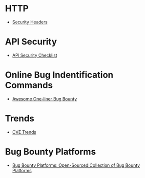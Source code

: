 # HTTP
  - [Security Headers](https://github.com/Virtual-Base/CyberSecurityKnowledgeBase/blob/main/Resources/Article%20-%20Memo%20and%20tutorial%20on%20HTTP%20headers%20related%20to%20the%20security%20of%20web%20applications%20_%20XSS.is%20(ex%20DaMaGeLaB).pdf)

# API Security 
  - [API Security Checklist](https://github.com/shieldfy/API-Security-Checklist?s=08)

# Online Bug Indentification Commands
  - [Awesome One-liner Bug Bounty](https://github.com/dwisiswant0/awesome-oneliner-bugbounty)

# Trends 
  - [CVE Trends](https://cvetrends.com/)

# Bug Bounty Platforms
  - [Bug Bounty Platforms: Open-Sourced Collection of Bug Bounty Platforms](https://platforms.disclose.io/)


  
